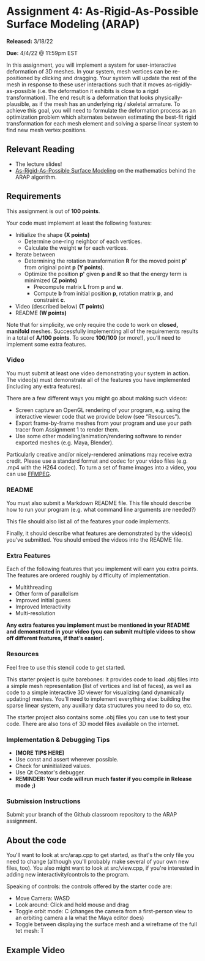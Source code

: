 # Assignment 4: As-Rigid-As-Possible Surface Modeling (ARAP)


**Released:** 3/18/22

**Due:** 4/4/22 @ 11:59pm EST

In this assignment, you will implement a system for user-interactive deformation of 3D meshes. In your system, mesh vertices can be re-positioned by clicking and dragging. Your system will update the rest of the mesh in response to these user interactions such that it moves as-rigidly-as-possible (i.e. the deformation it exhibits is close to a rigid transformation). The end result is a deformation that looks physically-plausible, as if the mesh has an underlying rig / skeletal armature. To achieve this goal, you will need to formulate the deformation process as an optimization problem which alternates between estimating the best-fit rigid transformation for each mesh element and solving a sparse linear system to find new mesh vertex positions.


## Relevant Reading

- The lecture slides!
- [As-Rigid-As-Possible Surface Modeling](https://igl.ethz.ch/projects/ARAP/arap_web.pdf) on the mathematics behind the ARAP algorithm.


## Requirements

This assignment is out of **100 points**.

Your code must implement at least the following features:

* Initialize the shape **(X points)**
  * Determine one-ring neighbor of each vertices.
  * Calculate the weight **w** for each vertices.
* Iterate between 
    * Determining the rotation transformation **R** for the moved point **p'** from original point **p** **(Y points)**.
    * Optimize the position **p'** given **p** and **R** so that the energy term is minimized **(Z points)**
        * Precompute matrix **L** from **p** and **w**. 
        * Compute **b** from initial position **p**, rotation matrix **p**, and constraint **c**.
* Video (described below) **(T points)**
* README **(W points)**

Note that for simplicity, we only require the code to work on **closed, manifold** meshes. Successfully implementing all of the requirements results in a total of **A/100 points**.
To score **100/100** (or more!), you’ll need to implement some extra features.

### Video

You must submit at least one video demonstrating your system in action. The video(s) must demonstrate all of the features you have implemented (including any extra features).

There are a few different ways you might go about making such videos:

* Screen capture an OpenGL rendering of your program, e.g. using the interactive viewer code that we provide below (see “Resources”).
* Export frame-by-frame meshes from your program and use your path tracer from Assignment 1 to render them.
* Use some other modeling/animation/rendering software to render exported meshes (e.g. Maya, Blender).

Particularly creative and/or nicely-rendered animations may receive extra credit.
Please use a standard format and codec for your video files (e.g. .mp4 with the H264 codec).
To turn a set of frame images into a video, you can use [FFMPEG](https://hamelot.io/visualization/using-ffmpeg-to-convert-a-set-of-images-into-a-video/).

### README

You must also submit a Markdown README file. This file should describe how to run your program (e.g. what command line arguments are needed?)

This file should also list all of the features your code implements.

Finally, it should describe what features are demonstrated by the video(s) you’ve submitted. You should embed the videos into the README file.

### Extra Features
Each of the following features that you implement will earn you extra points. The features are ordered roughly by difficulty of implementation.

* Multithreading
* Other form of parallelism
* Improved initial guess
* Improved Interactivity 
* Multi-resolution


**Any extra features you implement must be mentioned in your README and demonstrated in your video (you can submit multiple videos to show off different features, if that’s easier).**

### Resources

Feel free to use this stencil code to get started.

This starter project is quite barebones: it provides code to load .obj files into a simple mesh representation (list of vertices and list of faces), as well as code to a simple interactive 3D viewer for visualizing (and dynamically updating) meshes. You’ll need to implement everything else: building the sparse linear system, any auxiliary data structures you need to do so, etc.

The starter project also contains some .obj files you can use to test your code. There are also tons of 3D model files available on the internet. 

### Implementation & Debugging Tips
* **[MORE TIPS HERE]**
* Use const and assert wherever possible.
* Check for uninitialized values.
* Use Qt Creator's debugger.
* **REMINDER: Your code will run much faster if you compile in Release mode ;)**

### Submission Instructions

Submit your branch of the Github classroom repository to the ARAP assignment.

## About the code

You'll want to look at src/arap.cpp to get started, as that's the only file you need to change (although you'll probably make several of your own new files, too).
You also might want to look at src/view.cpp, if you're interested in adding new interactivity/controls to the program.

Speaking of controls: the controls offered by the starter code are:
 * Move Camera: WASD
 * Look around: Click and hold mouse and drag
 * Toggle orbit mode: C (changes the camera from a first-person view to an orbiting camera a la what the Maya editor does)
 * Toggle between displaying the surface mesh and a wireframe of the full tet mesh: T


## Example Video
